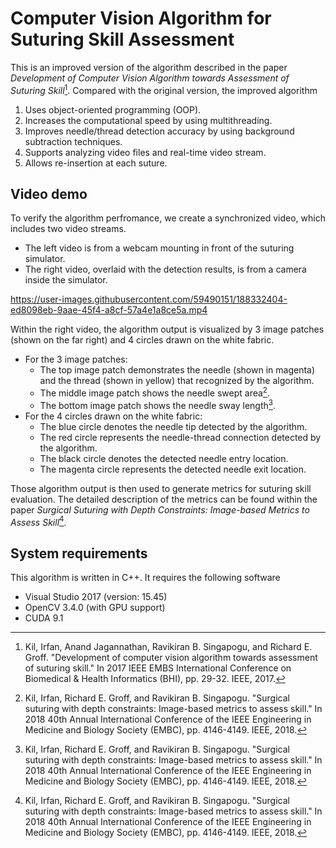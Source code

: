 # Computer Vision Algorithm for Suturing Skill Assessment
This is an improved version of the algorithm described in the paper *Development of Computer Vision Algorithm towards Assessment of Suturing Skill*[^2017paper]. Compared with the original version, the improved algorithm
1. Uses object-oriented programming (OOP).
2. Increases the computational speed by using multithreading.
3. Improves needle/thread detection accuracy by using background subtraction techniques.
4. Supports analyzing video files and real-time video stream.
5. Allows re-insertion at each suture.

[^2017paper]:
    Kil, Irfan, Anand Jagannathan, Ravikiran B. Singapogu, and Richard E. Groff. "Development of computer vision algorithm towards assessment of suturing skill." In 2017 IEEE EMBS International Conference on Biomedical & Health Informatics (BHI), pp. 29-32. IEEE, 2017.

## Video demo
To verify the algorithm perfromance, we create a synchronized video, which includes two video streams.
- The left video is from a webcam mounting in front of the suturing simulator.
- The right video, overlaid with the detection results, is from a camera inside the simulator.

https://user-images.githubusercontent.com/59490151/188332404-ed8098eb-9aae-45f4-a8cf-57a4e1a8ce5a.mp4

Within the right video, the algorithm output is visualized by 3 image patches (shown on the far right) and 4 circles drawn on the white fabric. 
- For the 3 image patches:
  - The top image patch demonstrates the needle (shown in magenta) and the thread (shown in yellow) that recognized by the algorithm. 
  - The middle image patch shows the needle swept area[^2018paper].
  - The bottom image patch shows the needle sway length[^2018paper].
- For the 4 circles drawn on the white fabric:
  - The blue circle denotes the needle tip detected by the algorithm.
  - The red circle represents the needle-thread connection detected by the algorithm.
  - The black circle denotes the detected needle entry location.
  - The magenta circle represents the detected needle exit location.
  
Those algorithm output is then used to generate metrics for suturing skill evaluation. The detailed description of the metrics can be found within the paper *Surgical Suturing with Depth Constraints: Image-based Metrics to Assess Skill*[^2018paper].

[^2018paper]:
    Kil, Irfan, Richard E. Groff, and Ravikiran B. Singapogu. "Surgical suturing with depth constraints: Image-based metrics to assess skill." In 2018 40th Annual International Conference of the IEEE Engineering in Medicine and Biology Society (EMBC), pp. 4146-4149. IEEE, 2018.

## System requirements
This algorithm is written in C++. It requires the following software
- Visual Studio 2017 (version: 15.45)
- OpenCV 3.4.0 (with GPU support)
- CUDA 9.1

